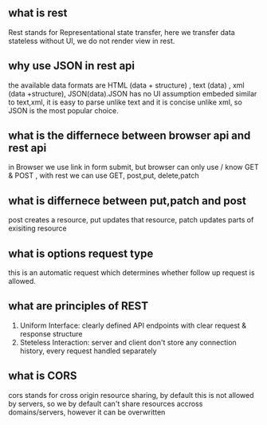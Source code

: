## what is rest

Rest stands for Representational state transfer, here we transfer data stateless without UI, we do not render view in rest.

## why use JSON in rest api

the available data formats are HTML (data + structure) , text (data) , xml (data +structure), JSON(data).JSON has no UI assumption embeded similar to text,xml, it is easy to parse unlike text and it is concise unlike xml, so JSON is the most popular choice.

## what is the differnece between browser api and rest api

in Browser we use link in form submit, but browser can only use / know GET & POST , with rest we can use GET, post,put, delete,patch

## what is differnece between put,patch and post

post creates a resource, put updates that resource, patch updates parts of exisiting resource

## what is options request type

this is an automatic request which determines whether follow up request is allowed.

## what are principles of REST

1. Uniform Interface: clearly defined API endpoints with clear request & response structure
2. Steteless Interaction: server and client don't store any connection history, every request handled separately

## what is CORS

cors stands for cross origin resource sharing, by default this is not allowed by servers, so we by default can't share resources accross domains/servers, however it can be overwritten
